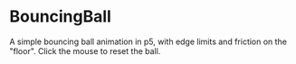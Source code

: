 # BouncingBall
A simple bouncing ball animation in p5, with edge limits and friction on the "floor". Click the mouse to reset the ball.
